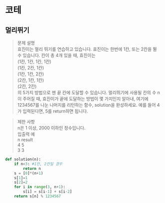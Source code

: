 # 코테

## 멀리뛰기

> 문제 설명  
효진이는 멀리 뛰기를 연습하고 있습니다. 효진이는 한번에 1칸, 또는 2칸을 뛸 수 있습니다. 칸이 총 4개 있을 때, 효진이는  
(1칸, 1칸, 1칸, 1칸)  
(1칸, 2칸, 1칸)  
(1칸, 1칸, 2칸)  
(2칸, 1칸, 1칸)  
(2칸, 2칸)  
의 5가지 방법으로 맨 끝 칸에 도달할 수 있습니다. 멀리뛰기에 사용될 칸의 수 n이 주어질 때, 효진이가 끝에 도달하는 방법이 몇 가지인지 알아내, 여기에 1234567를 나눈 나머지를 리턴하는 함수, solution을 완성하세요. 예를 들어 4가 입력된다면, 5를 return하면 됩니다.

> 제한 사항  
n은 1 이상, 2000 이하인 정수입니다.  
입출력 예  
n	result  
4	5  
3	3  

```python
def solution(n):
    if n<3: #1칸, 2칸일 경우
        return n
    s = [0]*(n+1)
    s[1]=1
    s[2]=2
    for i in range(3, n+1):
        s[i] = s[i-1] + s[i-2] 
    return s[n] % 1234567
```
